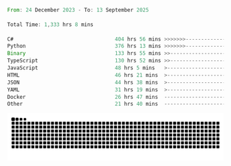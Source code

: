 <!--START_SECTION:waka-->

```rust
From: 24 December 2023 - To: 13 September 2025

Total Time: 1,333 hrs 8 mins

C#                                 404 hrs 56 mins >>>>>>>------------------   29.89 %
Python                             376 hrs 13 mins >>>>>>>------------------   27.77 %
Binary                             133 hrs 55 mins >>-----------------------   09.89 %
TypeScript                         130 hrs 52 mins >>-----------------------   09.66 %
JavaScript                         48 hrs 5 mins   >------------------------   03.55 %
HTML                               46 hrs 21 mins  >------------------------   03.42 %
JSON                               44 hrs 38 mins  >------------------------   03.30 %
YAML                               31 hrs 19 mins  >------------------------   02.31 %
Docker                             26 hrs 47 mins  -------------------------   01.98 %
Other                              21 hrs 40 mins  -------------------------   01.60 %
```

<!--END_SECTION:waka-->


<picture>
  <source media="(prefers-color-scheme: dark)" srcset="https://raw.githubusercontent.com/jeerawut97/jeerawut97/output/github-contribution-grid-snake.svg">
  <img alt="github contribution grid snake animation" src="https://raw.githubusercontent.com/jeerawut97/jeerawut97/output/github-contribution-grid-snake.svg">
</picture>
